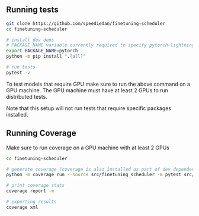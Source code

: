 ## Running tests

```bash
git clone https://github.com/speediedan/finetuning-scheduler
cd finetuning-scheduler

# install dev deps
# PACKAGE_NAME variable currently required to specify pytorch-lightning dev package dep (as of lightning 1.8.0)
export PACKAGE_NAME=pytorch
python -m pip install ".[all]"

# run tests
pytest -v
```

To test models that require GPU make sure to run the above command on a GPU machine.
The GPU machine must have at least 2 GPUs to run distributed tests.

Note that this setup will not run tests that require specific packages installed.

## Running Coverage

Make sure to run coverage on a GPU machine with at least 2 GPUs

```bash
cd finetuning-scheduler

# generate coverage (coverage is also installed as part of dev dependencies under requirements/devel.txt)
python -m coverage run --source src/finetuning_scheduler -m pytest src/finetuning_scheduler tests -v

# print coverage stats
coverage report -m

# exporting results
coverage xml
```
